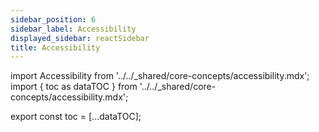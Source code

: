 ```yaml
---
sidebar_position: 6
sidebar_label: Accessibility
displayed_sidebar: reactSidebar
title: Accessibility
---
```


import Accessibility from '../../_shared/core-concepts/accessibility.mdx';
import { toc as dataTOC } from '../../_shared/core-concepts/accessibility.mdx';

export const toc = [...dataTOC];

<Accessibility />